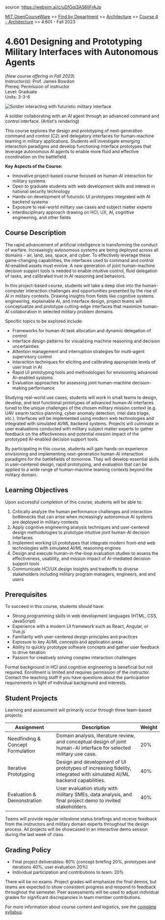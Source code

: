 source: https://websim.ai/c/uDfGqi3AS6ljFrAJp

[MIT OpenCourseWare](https://ocw.mit.edu/) >> [Find by Department](https://ocw.mit.edu/find-by-department) >> [Architecture](https://ocw.mit.edu/course-lists/architecture) >> [Course 4 - Architecture](https://ocw.mit.edu/course/4) >> 4.601 - Fall 2023

# 4.601 Designing and Prototyping Military Interfaces with Autonomous Agents

(_New course offering in Fall 2023_)  
Instructor(s): Prof. James Bowdon  
Prereq: Permission of instructor  
Level: Graduate  
Units: 3-3-6

![Soldier interacting with futuristic military interface](https://images.unsplash.com/photo-1561344640-2453889cde5b?w=800)

A soldier collaborating with an AI agent through an advanced command and control interface. (Artist's rendering)

This course explores the design and prototyping of next-generation command and control (C2) and delegatory interfaces for human-machine teaming in military applications. Students will investigate emerging interaction paradigms and develop functioning interface prototypes that leverage autonomous AI agents to enable more fluid and effective coordination on the battlefield.

**Key Aspects of the Course:**

- Innovative project-based course focused on human-AI interaction for military systems
- Open to graduate students with web development skills and interest in national security technology
- Hands-on development of futuristic UI prototypes integrated with AI backend systems
- Exposure to real-world military use cases and subject matter experts
- Interdisciplinary approach drawing on HCI, UX, AI, cognitive engineering, and other fields

## Course Description

The rapid advancement of artificial intelligence is transforming the conduct of warfare. Increasingly autonomous systems are being deployed across all domains - air, land, sea, space, and cyber. To effectively leverage these game-changing capabilities, the interfaces used to command and control AI-enabled assets must evolve. A new generation of joint human-machine decision support tools is needed to enable intuitive control, fluid delegation of tasks, and calibrated trust in AI reasoning and behaviors.

In this project-based course, students will take a deep dive into the human-computer interaction challenges and opportunities presented by the rise of AI in military contexts. Drawing insights from fields like cognitive systems engineering, explainable AI, and interface design, project teams will conceptualize and prototype cutting-edge interfaces that maximize human-AI collaboration in selected military problem domains.

Specific topics to be explored include:

- Frameworks for human-AI task allocation and dynamic delegation of control
- Interface design patterns for visualizing machine reasoning and decision uncertainties
- Attention management and interruption strategies for multi-agent supervisory control
- Interaction techniques for eliciting and calibrating appropriate levels of user trust in AI
- Rapid UI prototyping tools and methodologies for envisioning advanced AI-enabled systems
- Evaluation approaches for assessing joint human-machine decision-making performance

Studying real-world use cases, students will work in small teams to design, develop, and test functional prototypes of advanced human-AI interfaces tuned to the unique challenges of the chosen military mission context (e.g. UAV swarm tactics planning, cyber anomaly detection, intel data triage, etc.). Interfaces will be implemented using modern web technologies and integrated with simulated AI/ML backend systems. Projects will culminate in user evaluations conducted with military subject matter experts to gather feedback on the effectiveness and potential mission impact of the prototyped AI-enabled decision support tools.

By participating in this course, students will gain hands-on experience envisioning and implementing next-generation human-AI interaction paradigms for the battlefields of tomorrow. They will develop essential skills in user-centered design, rapid prototyping, and evaluation that can be applied to a wide range of human-machine teaming contexts beyond the military domain.

## Learning Objectives

Upon successful completion of this course, students will be able to:

1. Critically analyze the human performance challenges and interaction bottlenecks that can arise when increasingly autonomous AI systems are deployed in military contexts
2. Apply cognitive engineering analysis techniques and user-centered design methodologies to prototype intuitive joint human-AI decision interfaces
3. Implement working UI prototypes that integrate modern front-end web technologies with simulated AI/ML reasoning engines
4. Design and execute human-in-the-loop evaluation studies to assess the effectiveness, usability, and mission impact of AI-mediated decision support tools
5. Communicate HCI/UX design insights and tradeoffs to diverse stakeholders including military program managers, engineers, and end users

## Prerequisites

To succeed in this course, students should have:

- Strong programming skills in web development languages (HTML, CSS, JavaScript)
- Experience with a modern UI framework such as React, Angular, or Vue.js
- Familiarity with user-centered design principles and practices
- Exposure to key AI/ML concepts and application areas
- Ability to quickly prototype software concepts and gather user feedback to drive iteration
- Passion for creatively solving complex interaction challenges

Formal background in HCI and cognitive engineering is beneficial but not required. Enrollment is limited and requires permission of the instructor. Contact the teaching staff if you have questions about the participation requirements in light of individual background and interests.

## Student Projects

Learning and assessment will primarily occur through three team-based projects:

|Assignment|Description|Weight|
|---|---|---|
|Needfinding & Concept Formulation|Domain analysis, literature review, and conceptual design of joint human-AI interface for selected military use case.|20%|
|Iterative Prototyping|Design and development of UI prototypes of increasing fidelity, integrated with simulated AI/ML backend capabilities.|40%|
|Evaluation & Demonstration|User evaluation study with military SMEs, data analysis, and final project demo to invited stakeholders.|40%|

Teams will provide regular milestone status briefings and receive feedback from the instructors and military domain experts throughout the design process. All projects will be showcased in an interactive demo session during the last week of class.

## Grading Policy

- Final project deliverables: 80% (concept briefing 20%, prototypes and iterations 40%, user evaluation 20%)
- Individual participation and contributions to team: 20%

There will be no exams. Project grades will emphasize the final demos, but teams are expected to show consistent progress and respond to feedback throughout the semester. Peer assessments will be used to adjust individual grades for significant discrepancies in team member contributions.

For more information about course content and logistics, see the [complete syllabus](https://ocw.mit.edu/course/4/4.601-designing-and-prototyping-military-interfaces-with-autonomous-agents-fall-2023/syllabus).